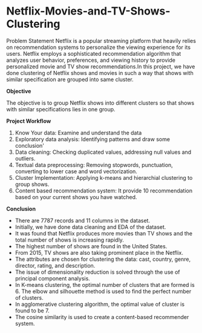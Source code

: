 # Netflix-Movies-and-TV-Shows-Clustering

Problem Statement Netflix is a popular streaming platform that heavily relies on recommendation systems to personalize the viewing experience for its users. Netflix employs a sophisticated recommendation algorithm that analyzes user behavior, preferences, and viewing history to provide personalized movie and TV show recommendations.In this project, we have done clustering of Netflix shows and movies in such a way that shows with similar specification are grouped into same cluster.

**Objective**

The objective is to group Netflix shows into different clusters so that shows with similar specifications lies in one group.

**Project Workflow**

1. Know Your data: Examine and understand the data
2. Exploratory data analysis: Identifying patterns and draw some conclusion'
3. Data cleaning: Checking duplicated values, addressing null values and outliers.
4. Textual data preprocessing: Removing stopwords, punctuation, converting to lower case and word vectorization.
5. Cluster Implementation: Applying k-means and hierarchial clustering to group shows.
6. Content based recommendation system: It provide 10 recommendation based on your current shows you have watched.

**Conclusion**

* There are 7787 records and 11 columns in the dataset.
* Initially, we have done data cleaning and EDA of the dataset.
* It was found that Netflix produces more movies than TV shows and the total number of shows is increasing rapidly.
* The highest number of shows are found in the United States.
* From 2015, TV shows are also taking prominent place in the Netflix.
* The attributes are chosen for clustering the data: cast, country, genre, director, rating, and description.
* The issue of dimensionality reduction is solved through the use of principal component analysis.
* In K-means clustering, the optimal number of clusters that are formed is 6. The elbow and silhouette method is used to find the perfect number of clusters.
* In agglomerative clustering algorithm, the optimal value of cluster is found to be 7.
* The cosine similarity is used to create a content-based recommender system.

